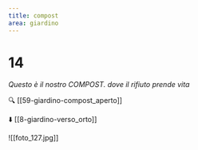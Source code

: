 ```yaml
---
title: compost
area: giardino
---
```

# 14
_Questo è il nostro COMPOST. dove il rifiuto prende vita_

🔍 [[59-giardino-compost_aperto]]

⬇️ [[8-giardino-verso_orto]]

![[foto_127.jpg]]